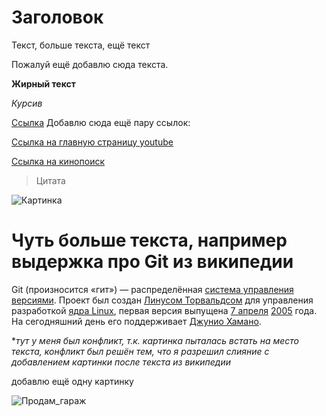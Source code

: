 # Заголовок

Текст, больше текста, ещё текст

Пожалуй ещё добавлю сюда текста.

**Жирный текст**

*Курсив*

[Ссылка](gb.ru) Добавлю сюда ещё пару ссылок:

[Ссылка на главную страницу youtube](https://www.youtube.com/)

[Ссылка на кинопоиск](https://hd.kinopoisk.ru/)

> Цитата

![Картинка](https://www.meme-arsenal.com/memes/78ff6f74cf17bab4c67d39308f1e8bf0.jpg)

# Чуть больше текста, например выдержка про Git из википедии

Git (произносится «гит») — распределённая [система управления версиями](https://ru.wikipedia.org/wiki/%D0%A1%D0%B8%D1%81%D1%82%D0%B5%D0%BC%D0%B0_%D1%83%D0%BF%D1%80%D0%B0%D0%B2%D0%BB%D0%B5%D0%BD%D0%B8%D1%8F_%D0%B2%D0%B5%D1%80%D1%81%D0%B8%D1%8F%D0%BC%D0%B8). Проект был создан [Линусом Торвальдсом](https://ru.wikipedia.org/wiki/%D0%A2%D0%BE%D1%80%D0%B2%D0%B0%D0%BB%D1%8C%D0%B4%D1%81,_%D0%9B%D0%B8%D0%BD%D1%83%D1%81) для управления разработкой [ядра Linux](https://ru.wikipedia.org/wiki/%D0%AF%D0%B4%D1%80%D0%BE_Linux), первая версия выпущена [7 апреля](https://ru.wikipedia.org/wiki/7_%D0%B0%D0%BF%D1%80%D0%B5%D0%BB%D1%8F) [2005](https://ru.wikipedia.org/wiki/2005_%D0%B3%D0%BE%D0%B4) года. На сегодняшний день его поддерживает [Джунио Хамано](https://ru.wikipedia.org/wiki/%D0%A5%D0%B0%D0%BC%D0%B0%D0%BD%D0%BE,_%D0%94%D0%B7%D1%8E%D0%BD).

**тут у меня был конфликт, т.к. картинка пыталась встать на место текста, конфликт был решён тем, что я разрешил слияние с добавлением картинки после текста из википедии*

добавлю ещё одну картинку

![Продам_гараж](image.jpg)


